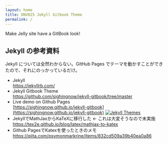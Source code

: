 ```yaml
---
layout: home
title: DNV825 Jekyll Gitbook Theme
permalink: /
---
```


Make Jelly site have a GitBook look!

## Jekyll の参考資料

Jekyll については全然わからない。GitHub Pages でテーマを動かすことができたので、それにのっかっているだけ。

- Jekyll  
  <https://jekyllrb.com/>
- Jekyll Gitbook Theme  
  <https://github.com/sighingnow/jekyll-gitbook/tree/master>
- Live demo on Github Pages  
  [https://sighingnow.github.io/jekyll-gitbook](https://sighingnow.github.io/jekyll-gitbook)
  [![Jekyll Themes](https://img.shields.io/badge/featured%20on-JekyllThemes-red.svg)](https://jekyll-themes.com/jekyll-gitbook/)
- JekyllでMathJaxからKaTeXに移行した ← これは大変そうなので未実施  
  <https://tex2e.github.io/blog/latex/mathjax-to-katex>
- Github PagesでKatexを使ったときのメモ  
  <https://qiita.com/psymonmarkrine/items/832cd509a39b40ea0a86>
